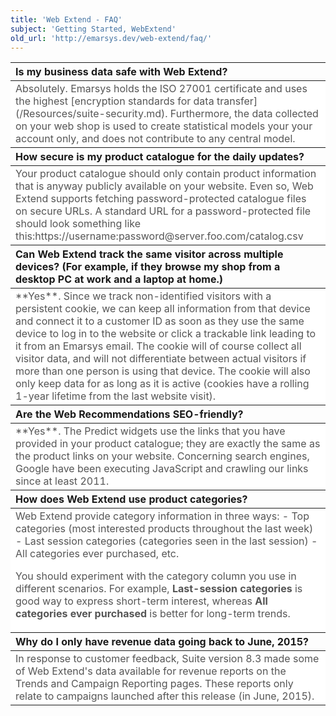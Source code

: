 ```yaml
---
title: 'Web Extend - FAQ'
subject: 'Getting Started, WebExtend'
old_url: 'http://emarsys.dev/web-extend/faq/'
---
```


<table border="0" cellpadding="1" class="wikitable" style="width: 100%; border-width: 0px; border-style: solid;"><thead><tr><th style="text-align: left;">Is my business data safe with Web Extend?</th> </tr></thead><tbody><tr><td style="text-align: left; border-color: #fff; background-color: #fff; color: #555555;">Absolutely. Emarsys holds the ISO 27001 certificate and uses the highest [encryption standards for data transfer](/Resources/suite-security.md). Furthermore, the data collected on your web shop is used to create statistical models your your account only, and does not contribute to any central model.</td> </tr></tbody><thead><tr><th style="text-align: left;">How secure is my product catalogue for the daily updates?</th> </tr></thead><tbody><tr><td style="text-align: left; border-color: #fff; background-color: #fff; color: #555555;">Your product catalogue should only contain product information that is anyway publicly available on your website. Even so, Web Extend supports fetching password-protected catalogue files on secure URLs. A standard URL for a password-protected file should look something like this:https://username:password@server.foo.com/catalog.csv</td> </tr></tbody><thead><tr><th style="text-align: left;">Can Web Extend track the same visitor across multiple devices? (For example, if they browse my shop from a desktop PC at work and a laptop at home.)</th> </tr></thead><tbody><tr><td style="text-align: left; border-color: #fff; background-color: #fff; color: #555555;">**Yes**. Since we track non-identified visitors with a persistent cookie, we can keep all information from that device and connect it to a customer ID as soon as they use the same device to log in to the website or click a trackable link leading to it from an Emarsys email. The cookie will of course collect all visitor data, and will not differentiate between actual visitors if more than one person is using that device. The cookie will also only keep data for as long as it is active (cookies have a rolling 1-year lifetime from the last website visit).</td> </tr></tbody><thead><tr><th style="text-align: left;">Are the Web Recommendations SEO-friendly?</th> </tr></thead><tbody><tr><td style="text-align: left; border-color: #fff; background-color: #fff; color: #555555;">**Yes**. The Predict widgets use the links that you have provided in your product catalogue; they are exactly the same as the product links on your website. Concerning search engines, Google have been executing JavaScript and crawling our links since at least 2011.</td> </tr></tbody><thead><tr><th style="text-align: left;">How does Web Extend use product categories?</th> </tr></thead><tbody><tr><td style="text-align: left; border-color: #fff; background-color: #fff; color: #555555;">Web Extend provide category information in three ways: - Top categories (most interested products throughout the last week)
- Last session categories (categories seen in the last session)
- All categories ever purchased, etc.
 
 You should experiment with the category column you use in different scenarios. For example, **Last-session categories** is good way to express short-term interest, whereas **All categories ever purchased** is better for long-term trends.</td> </tr></tbody><thead><tr><th style="text-align: left;">Why do I only have revenue data going back to June, 2015?</th> </tr></thead><tbody><tr><td style="text-align: left; border-color: #fff; background-color: #fff; color: #555555;">In response to customer feedback, Suite version 8.3 made some of Web Extend's data available for revenue reports on the Trends and Campaign Reporting pages. These reports only relate to campaigns launched after this release (in June, 2015).</td></tr></tbody></table>